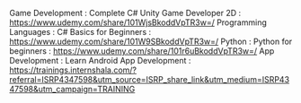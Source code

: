 Game Development : Complete C# Unity Game Developer 2D : https://www.udemy.com/share/101WjsBkoddVpTR3w=/
Programming Languages : C# Basics for Beginners : https://www.udemy.com/share/101W9SBkoddVpTR3w=/
Python : Python for beginners : https://www.udemy.com/share/101r6uBkoddVpTR3w=/
App Development : Learn Android App Development : https://trainings.internshala.com/?referral=ISRP4347598&utm_source=ISRP_share_link&utm_medium=ISRP4347598&utm_campaign=TRAINING
